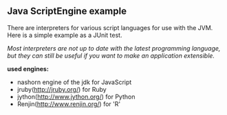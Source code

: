 ## Java ScriptEngine example
There are interpreters for various script languages for use with the JVM. Here is a simple example as a JUnit test.

*Most interpreters are not up to date with the latest programming language, but they can still be useful if you want 
to make an application extensible.*

**used engines:**
* nashorn engine of the jdk for JavaScript
* jruby(http://jruby.org/) for Ruby
* jython(http://www.jython.org/) for Python
* Renjin(http://www.renjin.org/) for 'R'
